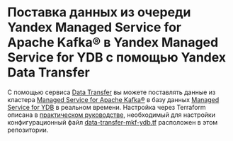 # Поставка данных из очереди Yandex Managed Service for Apache Kafka® в Yandex Managed Service for YDB с помощью Yandex Data Transfer

С помощью сервиса [Data Transfer](https://cloud.yandex.ru/docs/data-transfer) вы можете поставлять данные из кластера [Managed Service for Apache Kafka®](https://cloud.yandex.ru/docs/managed-kafka) в базу данных [Managed Service for YDB](https://cloud.yandex.ru/docs/ydb) в реальном времени. Настройка через Terraform описана в [практическом руководстве](https://cloud.yandex.ru/docs/data-transfer/tutorials/mkf-to-ydb), необходимый для настройки конфигурационный файл [data-transfer-mkf-ydb.tf](data-transfer-mkf-ydb.tf) расположен в этом репозитории.
